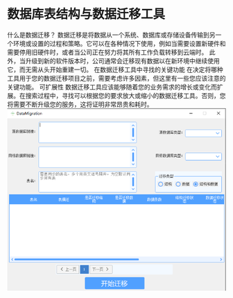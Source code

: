 # 数据库表结构与数据迁移工具
什么是数据迁移？
数据迁移是将数据从一个系统、数据库或存储设备传输到另一个环境或设置的过程和策略。它可以在各种情况下使用，例如当需要设置新硬件和需要停用旧硬件时，或者当公司正在努力将其所有工作负载转移到云端时。
此外，当升级到新的软件版本时，公司通常会迁移现有数据以在新环境中继续使用它，而无需从头开始重建一切。
在数据迁移工具中寻找的关键功能
在决定将哪种工具用于您的数据迁移项目之前，需要考虑许多因素，但这里有一些您应该注意的关键功能。
可扩展性
数据迁移工具应该能够随着您的业务需求的增长或变化而扩展。在搜索过程中，寻找可以根据您的要求放大或缩小的数据迁移工具。否则，您将需要不断升级您的服务，这将证明非常昂贵和耗时。
![输入图片说明](Src/Icons/1.png)